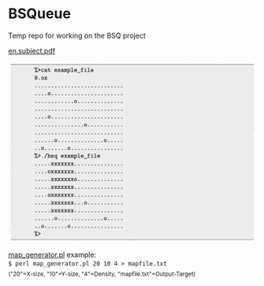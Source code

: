 # BSQueue
Temp repo for working on the BSQ project

[en.subject.pdf](en.subject.pdf)

![](title.png)


[map_generator.pl](map_generator.pl) example: \
```$ perl map_generator.pl 20 10 4 > mapfile.txt```\
 <sub>("20"=X-size, "10"=Y-size, "4"=Density, "mapfile.txt"=Output-Target)